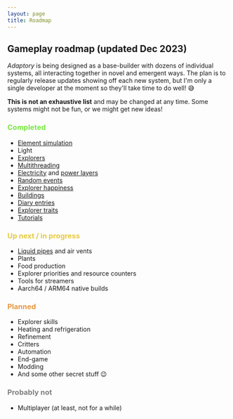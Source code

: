 ```yaml
---
layout: page
title: Roadmap
---
```


## Gameplay roadmap (updated Dec 2023)

_Adaptory_ is being designed as a base-builder with dozens of individual systems, all interacting together in novel and emergent ways.
The plan is to regularly release updates showing off each new system,
but I'm only a single developer at the moment so they'll take time to do well! 😅

**This is not an exhaustive list** and may be changed at any time.
Some systems might not be fun, or we might get new ideas!

### <span style="color:#79E743;">Completed</span>

- [Element simulation](https://stormcloak.games/2022/03/29/focusing-on-materials)
- Light
- [Explorers](https://stormcloak.games/2022/09/21/hair-and-release-date)
- [Multithreading](https://stormcloak.games/2022/10/03/multithreaded-simulations)
- [Electricity](https://stormcloak.games/2023/01/30/alpha-2) and [power layers](https://stormcloak.games/2023/03/06/power-layer)
- [Random events](https://stormcloak.games/2023/03/16/random-events)
- [Explorer happiness](https://stormcloak.games/2023/03/24/beds-and-happiness)
- [Buildings](https://stormcloak.games/2023/03/24/beds-and-happiness)
- [Diary entries](https://stormcloak.games/2023/08/01/alpha-5)
- [Explorer traits](https://stormcloak.games/2023/08/01/alpha-5)
- [Tutorials](https://stormcloak.games/2023/10/11/alpha-6)

### <span style="color:#E7CA43;">Up next / in progress</span>

- [Liquid pipes](https://stormcloak.games/2023/08/01/alpha-5) and air vents
- Plants
- Food production
- Explorer priorities and resource counters
- Tools for streamers
- Aarch64 / ARM64 native builds

### <span style="color:#E79843;">Planned</span>

- Explorer skills
- Heating and refrigeration
- Refinement
- Critters
- Automation
- End-game
- Modding
- And some other secret stuff 😉

### <span style="color:gray;">Probably not</span>

- Multiplayer (at least, not for a while)
